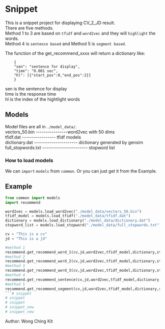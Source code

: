 # Snippet
This is a snippet project for displaying CV_2_JD result. <br>
There are five methods. <br>
Method 1 to 3 are based on `tfidf` and `word2vec` and they will `highlight` the words. <br>
Method 4 is `sentence based` and Method 5 is `segment based`. <br>


The function of the get_recommend_xxxx will return a dictionary like: <br>
        
        { 
        "sen": "sentence for display", 
        "time": "0.001 sec", 
        "hl": [{"start_pos":0,"end_pos":2}] 
        } 

sen is the sentence for display <br>
time is the response time <br>
hl is the index of the hightlight words <br>
## Models
Model files are all in `./model_data/`. <br>
vectors_50.bin ----------------word2vec with 50 dims <br>
tfidf.dat ----------------- tfidf models <br>
dictionary.dat ---------------------- dictionary  generated by gensim <br>
full_stopwords.txt ----------------------- stopword list <br>

### How to load models
We can `import` `models` from `common`. Or you can just get it from the Example. <br> 





## Example

```python
from common import models
import recommend

word2vec = models.load_word2vec("./model_data/vectors_50.bin")
tfidf_model = models.load_tfidf("./model_data/tfidf.dat")
dictionary = models.load_dictionary("./model_data/dictionary.dat")
stopword_list = models.load_stopword("./model_data/full_stopwords.txt")

cv = "This is a cv"
jd = "This is a jd"

#method 1
recommend.get_recommend_word_1(cv,jd,word2vec,tfidf_model,dictionary,stopword_list)
#method 2
recommend.get_recommend_word_2(cv,jd,word2vec,tfidf_model,dictionary,stopword_list)
#method 3
recommend.get_recommend_word_3(cv,jd,word2vec,tfidf_model,dictionary,stopword_list)
#method 4
recommend.get_recommend_sentence(cv,jd,word2vec,tfidf_model,dictionary,stopword_list)
#method 5
recommend.get_recommend_segment(cv,jd,word2vec,tfidf_model,dictionary,stopword_list)
```# snippet
# snippet
# snippet
# snippet_new
# snippet_new
```
Author: Wong Ching Kit
